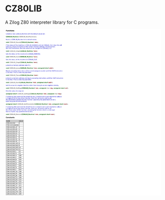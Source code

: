 # CZ80LIB
A Zilog Z80 interpreter library for C programs.

![img](https://github.com/amihart/CZ80LIB/raw/main/doc/doc.png)
